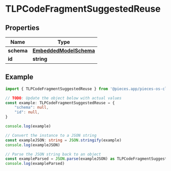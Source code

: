 
# TLPCodeFragmentSuggestedReuse


## Properties

Name | Type
------------ | -------------
**schema** | [**EmbeddedModelSchema**](EmbeddedModelSchema)
**id** | **string**

## Example

```typescript
import { TLPCodeFragmentSuggestedReuse } from '@pieces.app/pieces-os-client'

// TODO: Update the object below with actual values
const example: TLPCodeFragmentSuggestedReuse = {
    "schema": null,
    "id": null,
}

console.log(example)

// Convert the instance to a JSON string
const exampleJSON: string = JSON.stringify(example)
console.log(exampleJSON)

// Parse the JSON string back to an object
const exampleParsed = JSON.parse(exampleJSON) as TLPCodeFragmentSuggestedReuse
console.log(exampleParsed)
```


